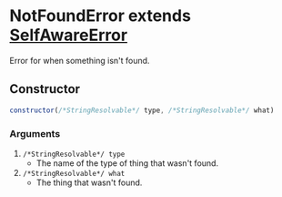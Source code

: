 # NotFoundError extends [SelfAwareError](selfawareerror.md)
Error for when something isn't found.

## Constructor
```js
constructor(/*StringResolvable*/ type, /*StringResolvable*/ what)
```
### Arguments
1. `/*StringResolvable*/ type`
	* The name of the type of thing that wasn't found.
2. `/*StringResolvable*/ what`
	* The thing that wasn't found.
